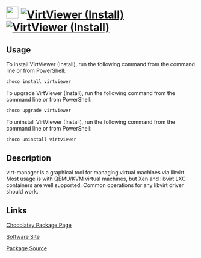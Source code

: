 ﻿# <img src="https://cdn.jsdelivr.net/gh/strausmann/ChocolateyPackages/Red%20Hat/assets/VirtManager.png" width="32" height="32"/> [![VirtViewer (Install)](https://img.shields.io/chocolatey/v/virtviewer.svg?label=VirtViewer+(Install))](https://community.chocolatey.org/packages/virtviewer) [![VirtViewer (Install)](https://img.shields.io/chocolatey/dt/virtviewer.svg)](https://community.chocolatey.org/packages/virtviewer)

## Usage

To install VirtViewer (Install), run the following command from the command line or from PowerShell:

```powershell
choco install virtviewer
```

To upgrade VirtViewer (Install), run the following command from the command line or from PowerShell:

```powershell
choco upgrade virtviewer
```

To uninstall VirtViewer (Install), run the following command from the command line or from PowerShell:

```powershell
choco uninstall virtviewer
```

## Description

virt-manager is a graphical tool for managing virtual machines via libvirt. Most usage is with QEMU/KVM virtual machines, but Xen and libvirt LXC containers are well supported. Common operations for any libvirt driver should work.

## Links

[Chocolatey Package Page](https://community.chocolatey.org/packages/virtviewer)

[Software Site](https://www.virt-manager.org)

[Package Source](https://github.com/strausmann/ChocolateyPackages/tree/master/Red%20Hat/virtviewer)

